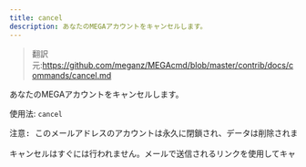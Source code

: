```yaml
---
title: cancel
description: あなたのMEGAアカウントをキャンセルします。
---
```


>翻訳元:https://github.com/meganz/MEGAcmd/blob/master/contrib/docs/commands/cancel.md

あなたのMEGAアカウントをキャンセルします。

使用法: `cancel`
<pre>
注意: このメールアドレスのアカウントは永久に閉鎖され、データは削除されます。これは元に戻せません。

キャンセルはすぐには行われません。メールで送信されるリンクを使用してキャンセルを確認する必要があります。"confirmcancel --help" を参照してください
</pre>
